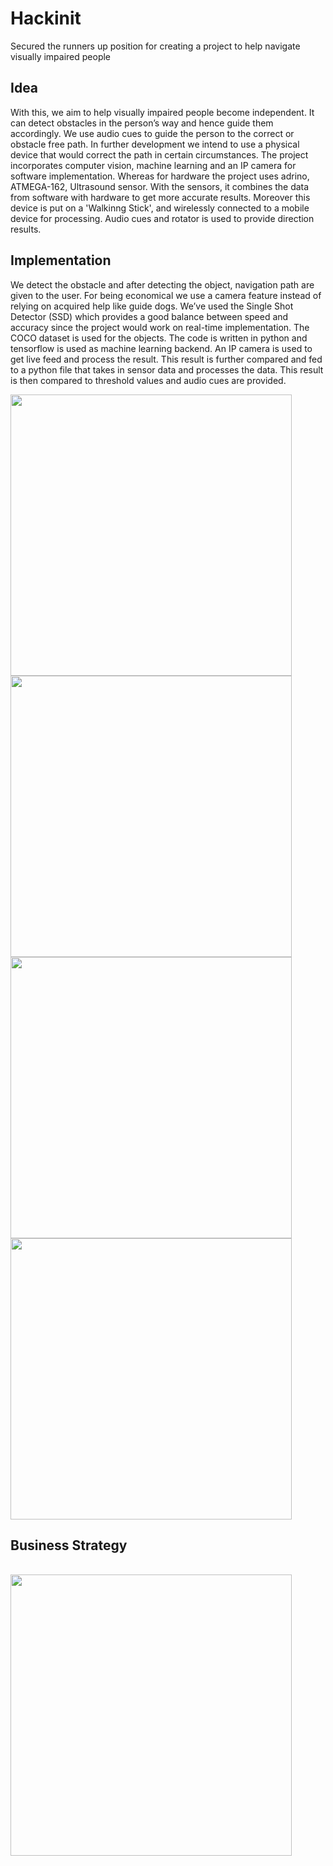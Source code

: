 # Hackinit
Secured the runners up position for creating a project to help navigate visually impaired people

## Idea

With this, we aim to help visually impaired people become independent. It can detect obstacles in the person’s way and hence guide them accordingly. 
We use audio cues to guide the person to the correct or obstacle free path. In further development we intend to use a physical device that would correct the path in certain circumstances. The project incorporates computer vision, machine learning and an IP camera for software implementation. Whereas for hardware the project uses adrino, ATMEGA-162, Ultrasound sensor. With the sensors, it combines the data from software with hardware to get more accurate results. Moreover this device is put on a 'Walkinng Stick', and wirelessly connected to a mobile device for processing. Audio cues and rotator is used to provide direction results.


## Implementation

We detect the obstacle and after detecting the object, navigation path are given to the user. For being economical we use a camera feature instead of relying on acquired help like guide dogs. We’ve used the Single Shot Detector (SSD) which provides a good balance between speed and accuracy since the project would work on real-time implementation. The COCO dataset is used for the objects. The code is written in python and tensorflow is used as machine learning backend. An IP camera is used to get live feed and process the result. This result is further compared and fed to a python file that takes in sensor data and processes the data. This result is then compared to threshold values and audio cues are provided.

<img src="https://github.com/kapilbindal/hackinit/blob/master/results/finaloutput.gif" height="450">

<img src="https://github.com/kapilbindal/hackinit/blob/master/results/continue.jpeg" height="450">
<img src="https://github.com/kapilbindal/hackinit/blob/master/results/movright.jpeg" height="450">
<img src="https://github.com/kapilbindal/hackinit/blob/master/results/stop.jpeg" height="450">


## Business Strategy
<br>
<img src="https://github.com/kapilbindal/hackinit/blob/master/results/businessmodel.PNG" height="450">


